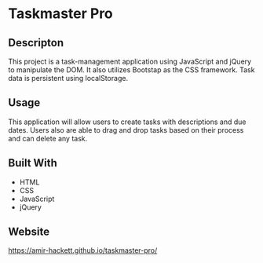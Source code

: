 # Taskmaster Pro

## Descripton
This project is a task-management application using JavaScript and jQuery to manipulate the DOM. It also utilizes Bootstap as the CSS framework. Task data is persistent using localStorage.

## Usage
This application will allow users to create tasks with descriptions and due dates. Users also are able to drag and drop tasks based on their process and can delete any task.

## Built With
* HTML
* CSS
* JavaScript
* jQuery

## Website
https://amir-hackett.github.io/taskmaster-pro/